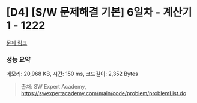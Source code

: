 # [D4] [S/W 문제해결 기본] 6일차 - 계산기1 - 1222 

[문제 링크](https://swexpertacademy.com/main/code/problem/problemDetail.do?contestProbId=AV14mbSaAEwCFAYD) 

### 성능 요약

메모리: 20,968 KB, 시간: 150 ms, 코드길이: 2,352 Bytes



> 출처: SW Expert Academy, https://swexpertacademy.com/main/code/problem/problemList.do